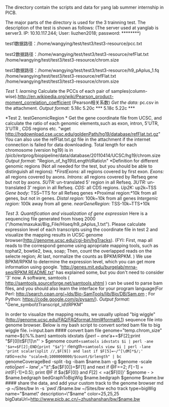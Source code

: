 The directory contain the scripts and data for yang lab summer internship in PICB.

The major parts of the directory is used for the 3 trainning test. The description of the test is shown as follows:
(The server used at yanglab is server3. IP: 10.10.117.244; User: liuzhen2018; password: ********)

test1数据路径：/home/wangying/test/test3/test3-resource/pcc.txt

test2数据路径：/home/wangying/test/test3/test3-resource/refFlat.txt
                       /home/wangying/test/test3/test3-resource/chrom.size

test3数据路径：/home/wangying/test/test3/test3-resource/h9_pAplus_1.fq
                       /home/wangying/test/test3/test3-resource/refFlat.txt
                       /home/wangying/test/test3/test3-resource/chrom.size

*Test 1. learning*
Calculate the PCCs of each pair of
samples(column-wise).http://en.wikipedia.org/wiki/Pearson_product-moment_correlation_coefficient
(Pearson相关系数)
*Get the data:*
 pc.csv in the attachment.
*Output format:*
5.18c 5.20c ***
5.18c 5.22c ***

*Test 2. testGenomicRegion *
Get the gene coordinate file from UCSC, and calculate the ratio of
each genomic elements,such as exon, intron, 5'UTR, 3'UTR , CDS regions
etc.
"wget http://hgdownload.cse.ucsc.edu/goldenPath/hg19/database/refFlat.txt.gz"
You can also use the refFlat.txt.gz file in the attachment if the internet connection is failed for data downloading.
Total length for each chromosome (version hg19) is in
/picb/extprog/biopipeline/data/database/20110414/UCSC/hg19/chrom.size
*Output format:*
"Region_of_hg19\tLength\tRatio\n"
*Definition for different genomic regions 
(Not all needed for the test, but you should be able to distinguish all regions):
**FirstExons:* all regions covered by first exon.
*Exons:* all regions covered by axons.
*Introns:* all regions covered by Refseq gene but not by axons.
*5UTR:* un-translated 5' region in all Refseq.
*3UTR:* un-translated 3' region in all Refseq.
*CDS:* all CDS regions.
*Up2K:* up2k~TSS
*Gene body:* TSS~TTS for all Refseq genes
*Proximal region:*10k from all genes, but not in genes.
*Distal region:* 100k~10k from all genes
*Intergenic region:* 100k away from all gene.
*nearGeneRegion:* TSS-10k~TTS+10k

*Test 3. Quantification and visualization of gene expression*
Here is a sequencing file generated from hiseq 2000
("/home/maxukai/Big_File/Hiseq/h9_pAplus_1.txt"). Please
calculate expression level of each transcripts using the coordinate
file in test 2 and visualize the mapping results in UCSC genome
browser(http://genome.ucsc.edu/cgi-bin/hgTracks).
(FYI: First, map all reads to the correspond genome using apropriate
mapping tools, such as tophat2, bowtie2, bwa, soap; Then, count the
overlapped reads on the selecte region; At last, normalize the counts
as BPKM/RPKM. )
We use BPKM/RPKM to determine the expression level, which you can get
more information using google.
'http://genes.mit.edu/burgelab/mrna-seq/RPKM.README.txt' has explained
some, but you don't need to consider '3' now. A software, samtools (
http://samtools.sourceforge.net/samtools.shtml ) can be used to parse
bam files, and you should also learn the interface for your program
language(For Perl:
http://search.cpan.org/~lds/Bio-SamTools/lib/Bio/DB/Sam.pm ; For
Python: https://code.google.com/p/pysam/).
*Output format:*
"Gene_symbol\tTranscript_id\tRPKM"

In order to visualize the mapping results, we usually upload "big
wiggle" (http://genome.ucsc.edu/FAQ/FAQformat.html#format6.1) sequence
file into genome browser. Below is my bash script to convert sorted
bam file to big wiggle file.
    i=input.bam
    #### convert bam file
    genome="temp.chrom_size"
    name=${i%%.bam}
    samtools idxstats $i | perl -ane '$a+=$F[2];print
"$F[0]\t$F[1]\n"' > $genome
    count=`samtools idxstats $i | perl -ane '$a+=$F[2];END{print "$a"}'`
    rlength=`samtools view $i | perl -lane 'print scalar(split
//,$F[9]) and last if $F[5]=~/^[\dM]*$/;'`
    ratio=`echo "scale=8;1000000000/$count/$rlength" | bc`
    genomeCoverageBed -split -bg -ibam $name.bam -g $genome -scale
$ratio | perl -lane '$,="\t";$a{$F[0]}=$F[1] and next if @F==2;
$F[-1]=int($F[-1]+0.5); print @F if $a{$F[0]} and $F[2]<=$a{$F[0]}'
$genome - > $name.bedgraph
    bedGraphToBigWig $name.bedgraph $genome $name.bw
    #### share the data, and add your custom track to the genome browser
    md -p ~/Sites/bw
    ln -s `pwd`/$name.bw ~/Sites/bw
    echo track type=bigWig name=\"$name\" description=\"$name\"
color=25,25,25 bigDataUrl=http://www.picb.ac.cn/~zhushanshan/bw/$name.bw
